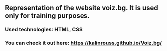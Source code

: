 ## Representation of the website voiz.bg. It is used only for training purposes.

### Used technologies: HTML, CSS

### You can check it out here:  https://kalinrouss.github.io/Voiz.bg/
